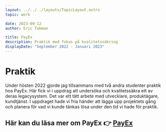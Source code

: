 ```yaml
---
layout: ../../../layouts/TopicLayout.astro
topic: work

date: 2023-09-12
author: Eric Takman

title: PayEx
description: Praktik med fokus på kvalitetssäkring
displayDate: "September 2022 - Januari 2023"
---
```


# Praktik

Under hösten 2022 gjorde jag tillsammans med två andra studenter praktik hos PayEx. Här fick vi i uppdrag att undersöka och kvalitetssäkra ett av deras legacysystem. Det var ett tätt arbete med utvecklare, produktägare, kundtjänst. I uppdraget hade vi fria händer att lägga upp projektets gång och planera för vad vi kunde tänkas lösa under den tid vi hade för praktik. 

<div class="pt-2"></div>

## Här kan du läsa mer om PayEx 👉 [PayEx](https://www.payex.se/)
